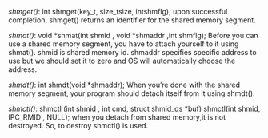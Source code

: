 *shmget()*: int shmget(key_t,  size_tsize,  intshmflg); 
upon successful completion, shmget() returns an identifier for the shared memory segment.


*shmat()*: void *shmat(int shmid , void *shmaddr ,int shmflg);
Before you can use a shared memory segment, you have to attach yourself to it using shmat(). 
shmid is shared memory id. 
shmaddr specifies specific address to use but we should set it to zero and OS will automatically choose the address.

*shmdt()*: int shmdt(void *shmaddr);
When you’re done with the shared memory segment, your program should
detach itself from it using shmdt(). 


*shmctl()*: shmctl (int shmid , int cmd, struct shmid_ds *buf)
shmctl(int shmid, IPC_RMID , NULL);
when you detach from shared memory,it is not destroyed. So, to destroy
shmctl() is used. 